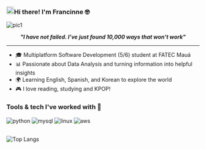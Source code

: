 <h3><img src = "https://raw.githubusercontent.com/MartinHeinz/MartinHeinz/master/wave.gif" width = 20px>Hi there! I'm Francinne 🤓</h3>

![pic1](https://github.com/halfrost/halfrost/blob/master/icons/header_1.png)

<p align = center>
<i><b>"I have not failed. I’ve just found 10,000 ways that won’t work"</b></i>
</p>

***

* 🎓 Multiplatform Software Development (5/6) student at FATEC Mauá
* 📊 Passionate about Data Analysis and turning information into helpful insights  
* 🌍 Learning English, Spanish, and Korean to explore the world 
* 🎮 I love reading, studying and KPOP!


<h3>Tools & tech I've worked with 🔧</h3>
<div display = "block">
    <img align="center" alt="python" src="https://img.shields.io/badge/Python-3776AB?style=for-the-badge&logo=python&logoColor=white" />
    <img align="center" alt="mysql" src="https://img.shields.io/badge/MySQL-00000F?style=for-the-badge&logo=mysql&logoColor=white" />
    <img align="center" alt="linux" src="https://img.shields.io/badge/Linux-FCC624?style=for-the-badge&logo=linux&logoColor=black" />
    <img align="center" alt="aws" src="https://img.shields.io/badge/Amazon_AWS-232F3E?style=for-the-badge&logo=amazon-aws&logoColor=white" />
</div>

<br>![Top Langs](https://github-readme-stats.vercel.app/api/top-langs/?username=itscypriano&theme=transparent)</br>
